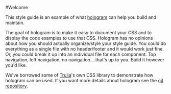 #Welcome

This style guide is an example of what [hologram](http://trulia.github.io/hologram)  can help you build and maintain.

The goal of hologram is to make it easy to document your CSS and to
display the code examples to use that CSS. Hologram has no
opinions about how you should actually organize/style your style guide.
You could do everything as a single file with no header/footer and it
would work just fine. Or, you could break it up into an individual file
for each component. Top navigation, left navigation, no
navigation....that's up to you. Build it however you'd like.  

We've borrowed some of [Trulia](http://trulia.com)'s own CSS library to
demonstrate how hologram can be used. If you want more details about
hologram see the [git repository](http://github.com/trulia/hologram).
